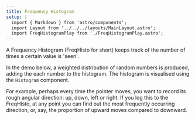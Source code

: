 ```yaml
---
title: Frequency Histogram
setup: |
  import { Markdown } from 'astro/components';
  import Layout from '../../../layouts/MainLayout.astro';
  import FreqHistogramPlay from './FreqHistogramPlay.astro';
---
```


A Frequency Histogram (FreqHisto for short) keeps track of the number of times a certain value is 'seen'. 

In the demo below, a weighted distribution of random numbers is produced, adding the each number to the histogram. The histogram is visualised using the `Histogram` component.

<FreqHistogramPlay />

For example, perhaps every time the pointer moves, you want to record its rough angular direction: up, down, left or right. If you log this to the FreqHisto, at any point you can find out the most frequently occurring direction, or, say, the proportion of upward moves compared to downward. 
